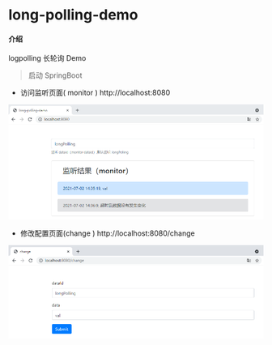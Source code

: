 # long-polling-demo

#### 介绍
logpolling 长轮询 Demo

> 启动 SpringBoot

* 访问监听页面( monitor )  http://localhost:8080

![](doc-img/index.png)

* 修改配置页面(change ) http://localhost:8080/change

![](doc-img/change.png)
